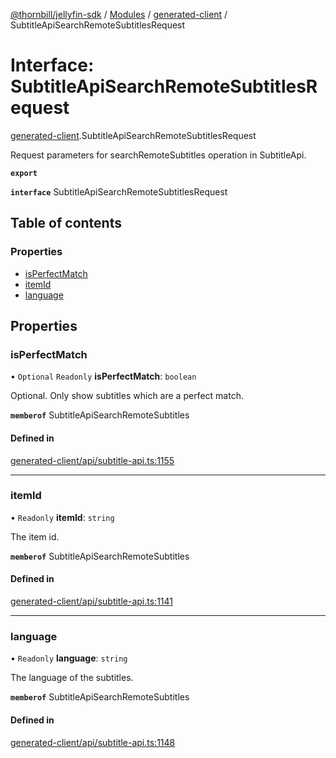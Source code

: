 [@thornbill/jellyfin-sdk](../README.md) / [Modules](../modules.md) / [generated-client](../modules/generated_client.md) / SubtitleApiSearchRemoteSubtitlesRequest

# Interface: SubtitleApiSearchRemoteSubtitlesRequest

[generated-client](../modules/generated_client.md).SubtitleApiSearchRemoteSubtitlesRequest

Request parameters for searchRemoteSubtitles operation in SubtitleApi.

**`export`**

**`interface`** SubtitleApiSearchRemoteSubtitlesRequest

## Table of contents

### Properties

- [isPerfectMatch](generated_client.SubtitleApiSearchRemoteSubtitlesRequest.md#isperfectmatch)
- [itemId](generated_client.SubtitleApiSearchRemoteSubtitlesRequest.md#itemid)
- [language](generated_client.SubtitleApiSearchRemoteSubtitlesRequest.md#language)

## Properties

### isPerfectMatch

• `Optional` `Readonly` **isPerfectMatch**: `boolean`

Optional. Only show subtitles which are a perfect match.

**`memberof`** SubtitleApiSearchRemoteSubtitles

#### Defined in

[generated-client/api/subtitle-api.ts:1155](https://github.com/thornbill/jellyfin-sdk-typescript/blob/21a118e/src/generated-client/api/subtitle-api.ts#L1155)

___

### itemId

• `Readonly` **itemId**: `string`

The item id.

**`memberof`** SubtitleApiSearchRemoteSubtitles

#### Defined in

[generated-client/api/subtitle-api.ts:1141](https://github.com/thornbill/jellyfin-sdk-typescript/blob/21a118e/src/generated-client/api/subtitle-api.ts#L1141)

___

### language

• `Readonly` **language**: `string`

The language of the subtitles.

**`memberof`** SubtitleApiSearchRemoteSubtitles

#### Defined in

[generated-client/api/subtitle-api.ts:1148](https://github.com/thornbill/jellyfin-sdk-typescript/blob/21a118e/src/generated-client/api/subtitle-api.ts#L1148)
